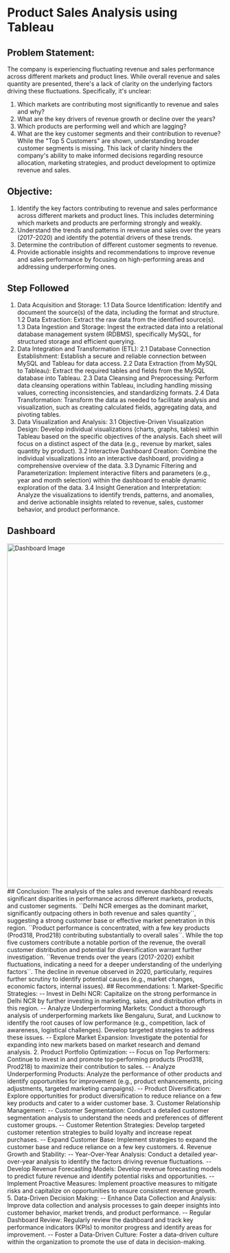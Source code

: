 # Product Sales Analysis using Tableau
## Problem Statement:
The company is experiencing fluctuating revenue and sales performance across different markets and product lines. While overall revenue and sales quantity are presented, there's a lack of clarity on the underlying factors driving these fluctuations. Specifically, it's unclear:
1. Which markets are contributing most significantly to revenue and sales and why? 
2. What are the key drivers of revenue growth or decline over the years?
3. Which products are performing well and which are lagging?
4. What are the key customer segments and their contribution to revenue? While the "Top 5 Customers" are shown, understanding broader customer segments is missing.
This lack of clarity hinders the company's ability to make informed decisions regarding resource allocation, marketing strategies, and product development to optimize revenue and sales.
## Objective:
1.	Identify the key factors contributing to revenue and sales performance across different markets and product lines. This includes determining which markets and products are performing strongly and weakly.
2.	Understand the trends and patterns in revenue and sales over the years (2017-2020) and identify the potential drivers of these trends.
3.	Determine the contribution of different customer segments to revenue.
4.	Provide actionable insights and recommendations to improve revenue and sales performance by focusing on high-performing areas and addressing underperforming ones.
## Step Followed
1. Data Acquisition and Storage:
 1.1 Data Source Identification: Identify and document the source(s) of the data, including the format and structure.
 1.2 Data Extraction: Extract the raw data from the identified source(s).
 1.3 Data Ingestion and Storage: Ingest the extracted data into a relational database management system (RDBMS), specifically MySQL, for structured storage and efficient querying.
2. Data Integration and Transformation (ETL):
	2.1 Database Connection Establishment: Establish a secure and reliable connection between MySQL and Tableau for data access.
	2.2 Data Extraction (from MySQL to Tableau): Extract the required tables and fields from the MySQL database into Tableau.
	2.3 Data Cleansing and Preprocessing: Perform data cleansing operations within Tableau, including handling missing values, correcting inconsistencies, and standardizing formats.
	2.4 Data Transformation: Transform the data as needed to facilitate analysis and visualization, such as creating calculated fields, aggregating data, and pivoting tables.
3. Data Visualization and Analysis:
	3.1 Objective-Driven Visualization Design: Develop individual visualizations (charts, graphs, tables) within Tableau based on the specific objectives of the analysis. Each sheet will focus on a distinct aspect of the data (e.g., revenue by market, sales quantity by product).
	3.2 Interactive Dashboard Creation: Combine the individual visualizations into an interactive dashboard, providing a comprehensive overview of the data.
	3.3 Dynamic Filtering and Parameterization: Implement interactive filters and parameters (e.g., year and month selection) within the dashboard to enable dynamic exploration of the data.
	3.4 Insight Generation and Interpretation: Analyze the visualizations to identify trends, patterns, and anomalies, and derive actionable insights related to revenue, sales, customer behavior, and product performance.
## Dashboard
<img width="801" alt="Dashboard Image" src="https://github.com/user-attachments/assets/c2d90edd-b5a6-41b1-829b-e7d70e275b9d" />
## Conclusion:
The analysis of the sales and revenue dashboard reveals significant disparities in performance across different markets, products, and customer segments. ``Delhi NCR emerges as the dominant market, significantly outpacing others in both revenue and sales quantity``, suggesting a strong customer base or effective market penetration in this region. ``Product performance is concentrated, with a few key products (Prod318, Prod218) contributing substantially to overall sales``. While the top five customers contribute a notable portion of the revenue, the overall customer distribution and potential for diversification warrant further investigation. ``Revenue trends over the years (2017-2020) exhibit fluctuations, indicating a need for a deeper understanding of the underlying factors``. The decline in revenue observed in 2020, particularly, requires further scrutiny to identify potential causes (e.g., market changes, economic factors, internal issues).
## Recommendations:
1.	Market-Specific Strategies:
-- Invest in Delhi NCR: Capitalize on the strong performance in Delhi NCR by further investing in marketing, sales, and distribution efforts in this region.
-- Analyze Underperforming Markets: Conduct a thorough analysis of underperforming markets like Bengaluru, Surat, and Lucknow to identify the root causes of low performance (e.g., competition, lack of awareness, logistical challenges). Develop targeted strategies to address these issues.
-- Explore Market Expansion: Investigate the potential for expanding into new markets based on market research and demand analysis.
2.	Product Portfolio Optimization:
-- Focus on Top Performers: Continue to invest in and promote top-performing products (Prod318, Prod218) to maximize their contribution to sales.
-- Analyze Underperforming Products: Analyze the performance of other products and identify opportunities for improvement (e.g., product enhancements, pricing adjustments, targeted marketing campaigns).
-- Product Diversification: Explore opportunities for product diversification to reduce reliance on a few key products and cater to a wider customer base.
3.	Customer Relationship Management:
-- Customer Segmentation: Conduct a detailed customer segmentation analysis to understand the needs and preferences of different customer groups.
-- Customer Retention Strategies: Develop targeted customer retention strategies to build loyalty and increase repeat purchases.
-- Expand Customer Base: Implement strategies to expand the customer base and reduce reliance on a few key customers.
4.	Revenue Growth and Stability:
-- Year-Over-Year Analysis: Conduct a detailed year-over-year analysis to identify the factors driving revenue fluctuations.
-- Develop Revenue Forecasting Models: Develop revenue forecasting models to predict future revenue and identify potential risks and opportunities.
-- Implement Proactive Measures: Implement proactive measures to mitigate risks and capitalize on opportunities to ensure consistent revenue growth.
5.	Data-Driven Decision Making:
-- Enhance Data Collection and Analysis: Improve data collection and analysis processes to gain deeper insights into customer behavior, market trends, and product performance.
-- Regular Dashboard Review: Regularly review the dashboard and track key performance indicators (KPIs) to monitor progress and identify areas for improvement.
-- Foster a Data-Driven Culture: Foster a data-driven culture within the organization to promote the use of data in decision-making.

